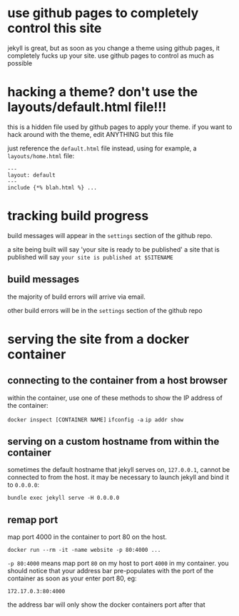 # use github pages to completely control this site
jekyll is great, but as soon as you change a theme using github pages, it
completely fucks up your site. use github pages to control as much as possible

# hacking a theme? don't use the layouts/default.html file!!!
this is a hidden file used by github pages to apply your theme. if you want
to hack around with the theme, edit ANYTHING but this file

just reference the `default.html` file instead, using for example, a
`layouts/home.html` file:
```
---
layout: default
---
include {*% blah.html %} ...
```

# tracking build progress
build messages will appear in the `settings` section of the github repo.

a site being built will say 'your site is ready to be published'
a site that is published will say `your site is published at $SITENAME`

## build messages
the majority of build errors will arrive via email.

other build errors will be in the `settings` section of the github repo

# serving the site from a docker container
## connecting to the container from a host browser
within the container, use one of these methods to show the IP address of the container:

`docker inspect [CONTAINER NAME]`
`ifconfig -a`
`ip addr show`

## serving on a custom hostname from within the container
sometimes the default hostname that jekyll serves on, `127.0.0.1`, cannot be
connected to from the host. it may be necessary to launch jekyll and bind it
to `0.0.0.0`:

```
bundle exec jekyll serve -H 0.0.0.0
```
## remap port
map port 4000 in the container to port 80 on the host.

```
docker run --rm -it -name website -p 80:4000 ...
```

`-p 80:4000` means map port `80` on my host to port `4000` in my container.
you should notice that your address bar pre-populates with the port of the
container as soon as your enter port 80, eg:

`172.17.0.3:80:4000`

the address bar will only show the docker containers port after that
